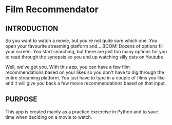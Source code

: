 # **Film Recommendator**
## INTRODUCTION
So you want to watch a movie, but you're not quite sure which one. You open your favourite streaming platform and... BOOM! Dozens of options fill your screen. You start searching, but there are just too many options for you to read through the synopsis so you end up watching silly cats on Youtube.

Well, we've got you. With this app, you can have a few film recommendations based on your likes so you don't have to dig through the entire streaming platform. You just have to type in a couple of films you like and it will give you back a few movie recommendations based on that input.

## PURPOSE
This app is created mainly as a practice excercise in Python and to save time when deciding on a movie to watch.